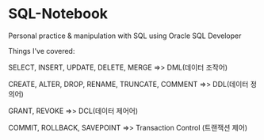 # SQL-Notebook

Personal practice & manipulation with SQL using Oracle SQL Developer

Things I've covered:

SELECT, INSERT, UPDATE, DELETE, MERGE  =>>  DML(데이터 조작어)

CREATE, ALTER, DROP, RENAME, TRUNCATE, COMMENT =>> DDL(데이터 정의어)

GRANT, REVOKE   =>> DCL(데이터 제어어)

COMMIT, ROLLBACK, SAVEPOINT  =>> Transaction Control (트랜잭션 제어)

